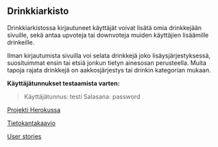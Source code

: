 ## Drinkkiarkisto

Drinkkiarkistossa kirjautuneet käyttäjät voivat lisätä omia drinkkejään sivuille, sekä antaa upvoteja tai downvoteja muiden käyttäjien lisäämille drinkeille. 

Ilman kirjautumista sivuilla voi selata drinkkejä joko lisäysjärjestyksessä, suosituimmat ensin tai etsiä jonkun tietyn ainesosan perusteella. Muita tapoja rajata drinkkejä on aakkosjärjestys tai drinkin kategorian mukaan.

**Käyttäjätunnukset testaamista varten:**
> Käyttäjätunnus: testi
> Salasana: password

[Projekti Herokussa](http://hansun-thsoa-drinkit.herokuapp.com/)

[Tietokantakaavio](https://github.com/hanzusd/DrinkkiArkisto/blob/master/documentation/db_diagram.md)

[User stories](https://github.com/hanzusd/DrinkkiArkisto/blob/master/documentation/user_stories.md)


